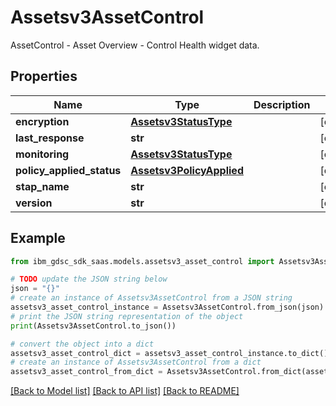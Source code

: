 # Assetsv3AssetControl

AssetControl - Asset Overview - Control Health widget data.

## Properties

Name | Type | Description | Notes
------------ | ------------- | ------------- | -------------
**encryption** | [**Assetsv3StatusType**](Assetsv3StatusType.md) |  | [optional] 
**last_response** | **str** |  | [optional] 
**monitoring** | [**Assetsv3StatusType**](Assetsv3StatusType.md) |  | [optional] 
**policy_applied_status** | [**Assetsv3PolicyApplied**](Assetsv3PolicyApplied.md) |  | [optional] 
**stap_name** | **str** |  | [optional] 
**version** | **str** |  | [optional] 

## Example

```python
from ibm_gdsc_sdk_saas.models.assetsv3_asset_control import Assetsv3AssetControl

# TODO update the JSON string below
json = "{}"
# create an instance of Assetsv3AssetControl from a JSON string
assetsv3_asset_control_instance = Assetsv3AssetControl.from_json(json)
# print the JSON string representation of the object
print(Assetsv3AssetControl.to_json())

# convert the object into a dict
assetsv3_asset_control_dict = assetsv3_asset_control_instance.to_dict()
# create an instance of Assetsv3AssetControl from a dict
assetsv3_asset_control_from_dict = Assetsv3AssetControl.from_dict(assetsv3_asset_control_dict)
```
[[Back to Model list]](../README.md#documentation-for-models) [[Back to API list]](../README.md#documentation-for-api-endpoints) [[Back to README]](../README.md)


